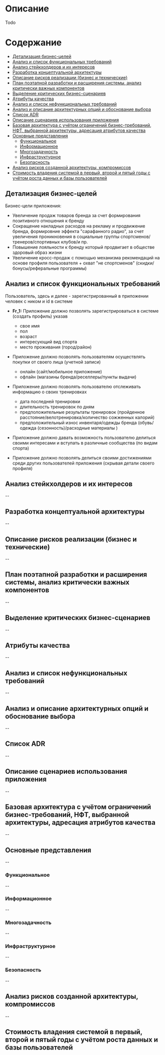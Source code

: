 # Описание

Todo

# Содержание
- [Детализация бизнес-целей](#bn_details)
- [Анализ и список функциональных требований](#func_req)
- [Анализ стейкхолдеров и их интересов](#stakeholders)
- [Разработка концептуальной архитектуры](#arch_concept)
- [Описание рисков реализации (бизнес и технические)](#risks)
- [План поэтапной разработки и расширения системы, анализ критически важных компонентов](#steps)
- [Выделение критических бизнес-сценариев](#business_critical)
- [Атрибуты качества](#qa)
- [Анализ и список нефункциональных требований](#nfr)
- [Анализ и описание архитектурных опций и обоснование выбора](#arch_option)
- [Список ADR](#adrs)
- [Описание сценариев использования приложения](#use_cases)
- [Базовая архитектура с учётом ограничений бизнес-требований, НФТ, выбранной архитектуры, адресация атрибутов качества](#basic_arch)
- [Основные представления](#views)
    - [Функциональное](#funk_views)
    - [Информационное](#info_views)
    - [Многозадачность](#concurency_views)
    - [Инфраструктурное](#infra_views)
    - [Безопасность](#security_views)
- [Анализ рисков созданной архитектуры, компромиссов](#compromises)
- [Стоимость владения системой в первый, второй и пятый годы с учётом роста данных и базы пользователей](#cost)

## Детализация бизнес-целей <a name="bn_details"></a>
Бизнес-цели приложения:
* Увеличение продаж товаров бренда за счет формирования позитивного отношения к бренду
* Сокращение накладных расходов на рекламу и продвижение бренда, формировние эффекта "сарафанного радио", за счет увеличения проникновения в социальные группы 
спортсменов/тренеров/спортивных клубов/и пр.
* Повышение лояльности к бренду который продвигает в обществе здоровый образ жизни 
* Увеличение кросс-продаж с помощью механизма рекомендаций на основе профиля пользователя + охват "не спортсменов" (скидки/бонусы/реферальные программы) 

## Анализ и список функциональных требований <a name="func_req"></a>
Пользователь, здесь и далее - зарегистрированный в приложении человек с ником и id в системе

* **Fr_1:** Приложение должно позволять зарегистрироваться в системе (создать профиль) указав
    * свое имя
    * пол
    * возраст
    * интересующий вид спорта
    * место проживания (город/район)

* Приложение должно позволять пользователям осуществлять покупки от своего лица (учетной записи)
    * онлайн (сайт/мобильное приложение)
    * офлайн (магазины бренда/реселлеры/пункты выдачи)

* Приложение должно позволять пользователю отслеживать информацию о своих тренировках
    * дата последней тренировки
    * длительность тренировок по дням
    * предположительные результаты тренировок (пройденное расстояние/велотренировка/количество сожженных калорий)
    * предположительный износ инвентаря/одежды бренда (обувь/одежда (сезонность)/расходные материалы )

* Приложение должно давать возможность пользователю делиться своими интересами и вступать в различные сообщества (по видам спорта)

* Приложение должно позволять делиться своими достижениями среди других пользователей приложения (скрывая детали своего профиля)

## Анализ стейкхолдеров и их интересов <a name="stakeholders"></a>
--

## Разработка концептуальной архитектуры <a name="arch_concept"></a>
--

## Описание рисков реализации (бизнес и технические) <a name="risks"></a>
--

## План поэтапной разработки и расширения системы, анализ критически важных компонентов <a name="steps"></a>
--

## Выделение критических бизнес-сценариев <a name="business_critical"></a>
--

## Атрибуты качества <a name="qa"></a>
--

## Анализ и список нефункциональных требований <a name="nfr"></a>
--

## Анализ и описание архитектурных опций и обоснование выбора <a name="arch_option"></a>
--

## Список ADR <a name="adrs"></a>
--

## Описание сценариев использования приложения <a name="use_cases"></a>
--

## Базовая архитектура с учётом ограничений бизнес-требований, НФТ, выбранной архитектуры, адресация атрибутов качества <a name="basic_arch"></a>
--

## Основные представления <a name="views"></a>
--

### Функциональное <a name="funk_views"></a>
--
### Информационное <a name="info_views"></a>
--
### Многозадачность <a name="concurency_views"></a>
--
### Инфраструктурное <a name="infra_views"></a>
--
### Безопасность <a name="security_views"></a>
--

## Анализ рисков созданной архитектуры, компромиссов <a name="compromises"></a>
--

## Стоимость владения системой в первый, второй и пятый годы с учётом роста данных и базы пользователей <a name="cost"></a>
